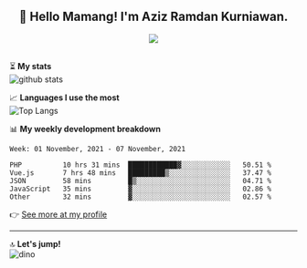 <h2 align="center">👋 Hello Mamang! I'm Aziz Ramdan Kurniawan.</h2>  
<p align="center">
  <img src="https://komarev.com/ghpvc/?username=azizramdan"> <br><br>
</p>
    
⏳ **My stats**  
![github stats](https://github-readme-stats.vercel.app/api?username=azizramdan&show_icons=true&count_private=true&title_color=000&hide_border=true&hide_title=true)  

📈 **Languages I use the most**  
![Top Langs](https://github-readme-stats.vercel.app/api/top-langs/?username=azizramdan&layout=compact&langs_count=6&hide=tsql&hide_border=true&hide_title=true&exclude_repo=Futsal-Go,Futsal-Go-Admin,Sistem-Informasi-Sensus-Harian-Rawat-Inap)  

📊 **My weekly development breakdown**
<!--START_SECTION:waka-->
```text
Week: 01 November, 2021 - 07 November, 2021

PHP          10 hrs 31 mins  ████████████▓░░░░░░░░░░░░   50.51 % 
Vue.js       7 hrs 48 mins   █████████▒░░░░░░░░░░░░░░░   37.47 % 
JSON         58 mins         █▒░░░░░░░░░░░░░░░░░░░░░░░   04.71 % 
JavaScript   35 mins         ▓░░░░░░░░░░░░░░░░░░░░░░░░   02.86 % 
Other        32 mins         ▓░░░░░░░░░░░░░░░░░░░░░░░░   02.57 % 
```
<!--END_SECTION:waka-->
👉 [See more at my profile](https://wakatime.com/@azizramdan)
***
🔝 **Let's jump!**  
![dino](https://raw.githubusercontent.com/azizramdan/azizramdan/master/dino.gif)  
